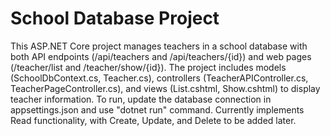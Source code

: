# School Database Project

This ASP.NET Core project manages teachers in a school database with both API endpoints (/api/teachers and /api/teachers/{id}) and web pages (/teacher/list and /teacher/show/{id}). The project includes models (SchoolDbContext.cs, Teacher.cs), controllers (TeacherAPIController.cs, TeacherPageController.cs), and views (List.cshtml, Show.cshtml) to display teacher information. To run, update the database connection in appsettings.json and use "dotnet run" command. Currently implements Read functionality, with Create, Update, and Delete to be added later.
